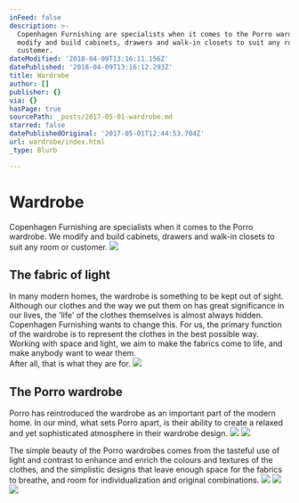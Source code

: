 ```yaml
---
inFeed: false
description: >-
  Copenhagen Furnishing are specialists when it comes to the Porro wardrobe. We
  modify and build cabinets, drawers and walk-in closets to suit any room or
  customer.
dateModified: '2018-04-09T13:16:11.156Z'
datePublished: '2018-04-09T13:16:12.293Z'
title: Wardrobe
author: []
publisher: {}
via: {}
hasPage: true
sourcePath: _posts/2017-05-01-wardrobe.md
starred: false
datePublishedOriginal: '2017-05-01T12:44:53.704Z'
url: wardrobe/index.html
_type: Blurb

---
```

# Wardrobe

Copenhagen Furnishing are specialists when it comes to the Porro wardrobe. We modify and build cabinets, drawers and walk-in closets to suit any room or customer.
![](https://the-grid-user-content.s3-us-west-2.amazonaws.com/e2be44be-673f-4e1f-adaf-85ad7dd59dc1.jpg)

## The fabric of light

In many modern homes, the wardrobe is something to be kept out of sight.   
Although our clothes and the way we put them on has great significance in our lives, the 'life' of the clothes themselves is almost always hidden. Copenhagen Furnishing wants to change this. For us, the primary function of the wardrobe is to represent the clothes in the best possible way. Working with space and light, we aim to make the fabrics come to life, and make anybody want to wear them.   
After all, that is what they are for.
![](https://the-grid-user-content.s3-us-west-2.amazonaws.com/001a39e0-fef4-4614-962e-1730f795aa8f.jpg)

## The Porro wardrobe

Porro has reintroduced the wardrobe as an important part of the modern home. In our mind, what sets Porro apart, is their ability to create a relaxed and yet sophisticated atmosphere in their wardrobe design.
![](https://the-grid-user-content.s3-us-west-2.amazonaws.com/3a5bb7e0-bad1-4254-bff1-68d72b66d475.jpg)
![](https://the-grid-user-content.s3-us-west-2.amazonaws.com/66716e62-e5c6-4436-a674-c252e3fbe7b4.jpg)

The simple beauty of the Porro wardrobes comes from the tasteful use of light and contrast to enhance and enrich the colours and textures of the clothes, and the simplistic designs that leave enough space for the fabrics to breathe, and room for individualization and original combinations.
![](https://the-grid-user-content.s3-us-west-2.amazonaws.com/84d34912-5a69-42f4-970a-dfcf95ea7552.jpg)
![](https://the-grid-user-content.s3-us-west-2.amazonaws.com/796c4763-4b93-4a42-97b8-72936157bc0e.jpg)
![](https://the-grid-user-content.s3-us-west-2.amazonaws.com/26c21f0b-d2af-4799-8f49-a53bbb217723.jpg)